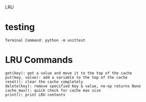 LRU

# testing
    Terminal Command: python -m unittest

# LRU Commands
    get(key): get a value and move it to the top of the cache
    put(key, value): add a variable to the top of the cache
    reset(): clear the cache completely
    delete(key): remove specified Key & value, no-op returns None
    cache_max(): quick check for cache max size
    print(): print LRU contents
    
